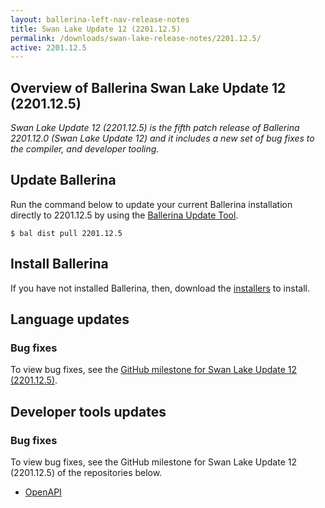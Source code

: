 ```yaml
---
layout: ballerina-left-nav-release-notes
title: Swan Lake Update 12 (2201.12.5) 
permalink: /downloads/swan-lake-release-notes/2201.12.5/
active: 2201.12.5
---
```


## Overview of Ballerina Swan Lake Update 12 (2201.12.5)

<em>Swan Lake Update 12 (2201.12.5) is the fifth patch release of Ballerina 2201.12.0 (Swan Lake Update 12) and it includes a new set of bug fixes to the compiler, and developer tooling.</em>

## Update Ballerina

Run the command below to update your current Ballerina installation directly to 2201.12.5 by using the [Ballerina Update Tool](/learn/update-tool/).

```
$ bal dist pull 2201.12.5
```

## Install Ballerina

If you have not installed Ballerina, then, download the [installers](/downloads/#swanlake) to install.

<!-- ADD ONLY THE APPLICABLE SECTIONS FROM THE BELOW -->

## Language updates

### Bug fixes

To view bug fixes, see the [GitHub milestone for Swan Lake Update 12 (2201.12.5)](https://github.com/ballerina-platform/ballerina-lang/issues?q=milestone%3A2201.12.5%20is%3Aclosed).

## Developer tools updates

### Bug fixes

To view bug fixes, see the GitHub milestone for Swan Lake Update 12 (2201.12.5) of the repositories below.

- [OpenAPI](https://github.com/ballerina-platform/ballerina-library/issues?q=is%3Aissue%20state%3Aclosed%20label%3Amodule%2Fopenapi-tools%20milestone%3A2201.12.5)


